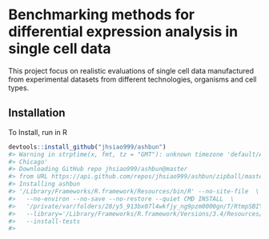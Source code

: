
<!-- README.md is generated from README.Rmd. Please edit that file -->
Benchmarking methods for differential expression analysis in single cell data
=============================================================================

This project focus on realistic evaluations of single cell data manufactured from experimental datasets from different technologies, organisms and cell types.

Installation
------------

To Install, run in R

``` r
devtools::install_github("jhsiao999/ashbun")
#> Warning in strptime(x, fmt, tz = "GMT"): unknown timezone 'default/America/
#> Chicago'
#> Downloading GitHub repo jhsiao999/ashbun@master
#> from URL https://api.github.com/repos/jhsiao999/ashbun/zipball/master
#> Installing ashbun
#> '/Library/Frameworks/R.framework/Resources/bin/R' --no-site-file  \
#>   --no-environ --no-save --no-restore --quiet CMD INSTALL  \
#>   '/private/var/folders/28/y5_913bx07l4wkfjy_ng9pzm0000gn/T/RtmpSBIYNN/devtools76e67da63c6b/jhsiao999-ashbun-780101a'  \
#>   --library='/Library/Frameworks/R.framework/Versions/3.4/Resources/library'  \
#>   --install-tests
#> 
```
